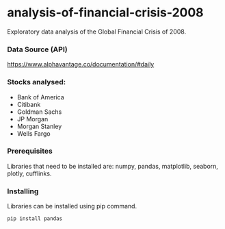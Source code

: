 # analysis-of-financial-crisis-2008
Exploratory data analysis of the Global Financial Crisis of 2008.

### Data Source (API)
https://www.alphavantage.co/documentation/#daily

### Stocks analysed:
  * Bank of America
  * Citibank
  * Goldman Sachs
  * JP Morgan
  * Morgan Stanley
  * Wells Fargo

### Prerequisites
Libraries that need to be installed are: numpy, pandas, matplotlib, seaborn, plotly, cufflinks.

### Installing
Libraries can be installed using pip command.
```
pip install pandas
```
